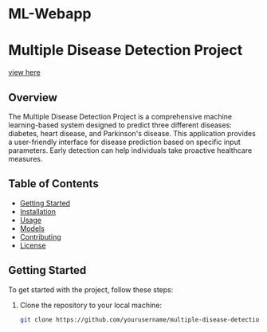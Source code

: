 # ML-Webapp
# Multiple Disease Detection Project

<a href="[url](https://ml-webapp-dyjruv9b6wtw7dyzp8ajpx.streamlit.app/#diabetes-prediction-using-ml)">view here</a>

## Overview
The Multiple Disease Detection Project is a comprehensive machine learning-based system designed to predict three different diseases: diabetes, heart disease, and Parkinson's disease. This application provides a user-friendly interface for disease prediction based on specific input parameters. Early detection can help individuals take proactive healthcare measures.

## Table of Contents
- [Getting Started](#getting-started)
- [Installation](#installation)
- [Usage](#usage)
- [Models](#models)
- [Contributing](#contributing)
- [License](#license)

## Getting Started
To get started with the project, follow these steps:

1. Clone the repository to your local machine:

   ```bash
   git clone https://github.com/yourusername/multiple-disease-detection.git
